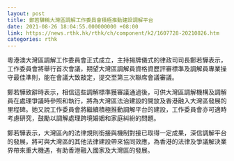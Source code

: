 ```yaml
---
layout: post
title: 鄭若驊稱大灣區調解工作委員會積極推動建設調解平台
date: 2021-08-26 18:04:55.000000000 +08:00
link: https://news.rthk.hk/rthk/ch/component/k2/1607728-20210826.htm
categories: rthk
---
```


粵港澳大灣區調解工作委員會正式成立，主持揭牌儀式的律政司司長鄭若驊表示，工作委員會將舉行首次會議，期望大灣區調解員資格資歷評審標準及調解員專業操守最佳準則，能在會議大致敲定，提交至第三次聯席會議審議。

鄭若驊致辭時表示，相信這些調解標準獲審議通過後，可供大灣區調解機構及調解員在處理爭議時參照和執行，將為大灣區法治建設的開放及香港融入大灣區發展的里程碑。她又說工作委員會將繼續積極推動調解平台的建設，工作委員會亦可適時考慮研究，鼓勵以調解處理跨境婚姻和家庭糾紛的問題。

鄭若驊表示，大灣區內的法律規則銜接與機制對接已取得一定成果，深信調解平台的發展，將可與大灣區的其他法律建設帶來協同效應，為香港的法律及爭議解決業界帶來重大機遇，有助香港融入國家及大灣區的發展。
